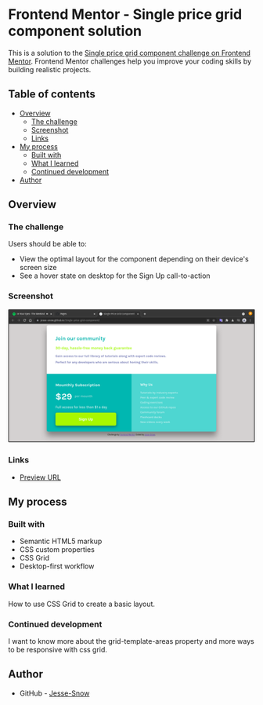 # Frontend Mentor - Single price grid component solution

This is a solution to the [Single price grid component challenge on Frontend Mentor](https://www.frontendmentor.io/challenges/single-price-grid-component-5ce41129d0ff452fec5abbbc). Frontend Mentor challenges help you improve your coding skills by building realistic projects. 

## Table of contents

- [Overview](#overview)
  - [The challenge](#the-challenge)
  - [Screenshot](#screenshot)
  - [Links](#links)
- [My process](#my-process)
  - [Built with](#built-with)
  - [What I learned](#what-i-learned)
  - [Continued development](#continued-development)
- [Author](#author)


## Overview

### The challenge

Users should be able to:

- View the optimal layout for the component depending on their device's screen size
- See a hover state on desktop for the Sign Up call-to-action

### Screenshot

![](./screenshot.png)

### Links

- [Preview URL]()

## My process

### Built with

- Semantic HTML5 markup
- CSS custom properties
- CSS Grid
- Desktop-first workflow

### What I learned

How to use CSS Grid to create a basic layout.

### Continued development

I want to know more about the grid-template-areas property and 
more ways to be responsive with css grid.

## Author

- GitHub - [Jesse-Snow](https://github.com/Jesse-Snow)